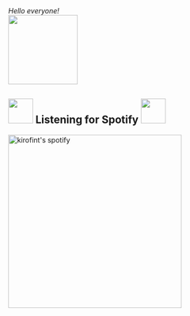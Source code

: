 <div><em> Hello everyone!</em></div>
 <img src="https://media.giphy.com/media/Uoyf084JYOblK/giphy.gif" width="140"> 

<h2>
  <img src="https://media.giphy.com/media/eHABhT7ESge27w2T6Z/giphy.gif" width="50"> 
  Listening for Spotify
  <img src="https://media.giphy.com/media/eHABhT7ESge27w2T6Z/giphy.gif" width="50"> 
</h2>
<img src="https://kirofint.vercel.app/api/spotify" alt="kirofint's spotify" width="350" />
